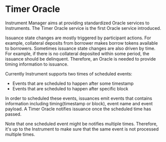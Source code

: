 # Timer Oracle

Instrument Manager aims at providing standardized Oracle services to Instruments. The Timer Oracle service is the first Oracle service introduced.

Issuance state changes are mostly triggered by participant actions. For example, collateral deposits from borrower makes borrow tokens available to borrowers. Sometimes issuance state changes are also driven by time. For example, if there is no collateral deposited within some period, the issuance should be delinquent. Therefore, an Oracle is needed to provide timing information to issuance.

Currently Instrument supports two times of scheduled events:

* Events that are scheduled to happen after some timestamp
* Events that are scheduled to happen after specific block

In order to scheduled these events, issuances emit events that contains information including timing\(timestamp or block\), event name and event payload. A Timer Oracle notifies issuance once the scheduled time has passed.

Note that one scheduled event might be notifies multiple times. Therefore, it's up to the Instrument to make sure that the same event is not processed multiple times.

